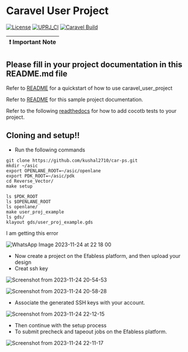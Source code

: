 # Caravel User Project

[![License](https://img.shields.io/badge/License-Apache%202.0-blue.svg)](https://opensource.org/licenses/Apache-2.0) [![UPRJ_CI](https://github.com/efabless/caravel_project_example/actions/workflows/user_project_ci.yml/badge.svg)](https://github.com/efabless/caravel_project_example/actions/workflows/user_project_ci.yml) [![Caravel Build](https://github.com/efabless/caravel_project_example/actions/workflows/caravel_build.yml/badge.svg)](https://github.com/efabless/caravel_project_example/actions/workflows/caravel_build.yml)

| :exclamation: Important Note            |
|-----------------------------------------|

## Please fill in your project documentation in this README.md file 

Refer to [README](docs/source/index.rst#section-quickstart) for a quickstart of how to use caravel_user_project

Refer to [README](docs/source/index.rst) for this sample project documentation. 

Refer to the following [readthedocs](https://caravel-sim-infrastructure.readthedocs.io/en/latest/index.html) for how to add cocotb tests to your project. 

## Cloning and setup!!
- Run the following commands 
```
git clone https://github.com/kushal2710/car-ps.git
mkdir ~/asic
export OPENLANE_ROOT=~/asic/openlane
export PDK_ROOT=~/asic/pdk
cd Reverse_Vector/
make setup

ls $PDK_ROOT
ls $OPENLANE_ROOT
ls openlane/
make user_proj_example
ls gds/
klayout gds/user_proj_example.gds
```

I am getting this error

![WhatsApp Image 2023-11-24 at 22 18 00](https://github.com/kushal2710/car-ps/assets/115935208/98a7c5d5-9d3f-4c5b-b3f2-e061829cb8a9)

- Now create a project on the Efabless platform, and then upload your design
- Creat ssh key

![Screenshot from 2023-11-24 20-54-53](https://github.com/kushal2710/car-ps/assets/115935208/04865788-655f-4e5d-a0d7-88dfdabeb370)

![Screenshot from 2023-11-24 20-58-28](https://github.com/kushal2710/car-ps/assets/115935208/e1c6c2d1-9ee5-4547-baf9-221831848daa)

- Associate the generated SSH keys with your account.

![Screenshot from 2023-11-24 22-12-15](https://github.com/kushal2710/car-ps/assets/115935208/5e067214-9687-44f3-b87e-ca4db7d71530)
-  Then continue with the setup process
- To submit precheck and tapeout jobs on the Efabless platform.

![Screenshot from 2023-11-24 22-11-17](https://github.com/kushal2710/car-ps/assets/115935208/afbab407-8f86-4ce1-b24d-1a955be1b994)








